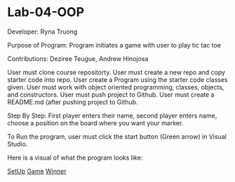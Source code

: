 # Lab-04-OOP

Developer: Ryna Truong

Purpose of Program: Program initiates a game with user to play tic tac toe

Contributions: Deziree Teugue, Andrew Hinojosa

User must clone course repositorty. User must create a new repo and copy starter code into repo. User create a Program using the starter code classes given. User must work with object oriented programming, classes, objects, and constructors. User must push project to Github. User must create a README.md (after pushing project to Github.

Step By Step: First player enters their name, second player enters name, choose a position on the board where you want your marker.

To Run the program, user must click the start button (Green arrow) in Visual Studio.

Here is a visual of what the program looks like: 

[SetUp]()
[Game]()
[Winner]()
